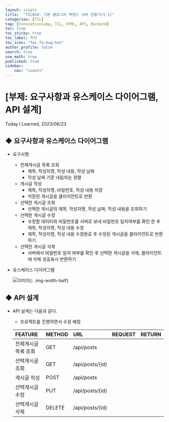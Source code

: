 ```yaml
---
layout: single
title:  "TIL018: 기본 블로그의 백앤드 서버 만들기(1-1)"
categories: [TIL]
tag: [InnovationCamp, TIL, HTML, API, Backend] 
toc: true
toc_sticky: true
toc_label: 목차
toc_icon: "fas fa-mug-hot"
author_profile: false
search: true
use_math: true
published: true
sidebar:
    nav: "counts"
---
```


# [부제: 요구사항과 유스케이스 다이어그램, API 설계]
Today I Learned, 2023/06/23

## ◆ 요구사항과 유스케이스 다이어그램
- 요구사항
  - 전체게시글 목록 조회
    - 제목, 작성자명, 작성 내용, 작성 날짜
    - 작성 날짜 기준 내림차순 정렬
  - 게시글 작성
    - 제목, 작성자명, 비밀번호, 작성 내용 저장
    - 저장된 게시글을 클라이언트로 반환
  - 선택한 게시글 조회
    - 선택한 게시글의 제목, 작성자명, 작성 날짜, 작성 내용을 조회하기
  - 선택한 게시글 수정
    - 수정할 데이터와 비밀번호를 서버로 보내 비밀번호 일치여부를 확인 한 후 제목, 작성자명, 작성 내용 수정
    - 제목, 작성자명, 작성 내용 수정완료 후 수정된 게시글을 클라이언트로 반환하기
  - 선택한 게시글 삭제
    - 서버에서 비밀번호 일치 여부를 확인 후 선택한 게시글을 삭제, 클라이언트에 삭제 성공표시 반환하기

- 유스케이스 다이어그램 

  ![이미지]({{site.url}}/assets/images/forPosts/UseCase.png){: .img-width-half}


## ◆ API 설계
- API 설계는 다음과 같다.
  - 프로젝트를 진행하면서 수정 예정

  |FEATURE|METHOD|URL|REQUEST|RETURN|
  |:---|:---|:---|:---|:---|
  |전체게시글 목록 조회|GET|/api/posts| | |
  |선택게시글 조회|GET|/api/posts/{id}| | |
  |게시글 작성|POST|/api/posts| | |
  |선택게시글 수정|PUT|/api/posts/{id}| | |
  |선택게시글 삭제|DELETE|/api/posts/{id}| | |

